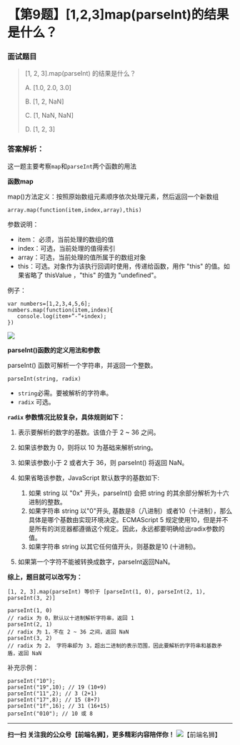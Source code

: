 # 【第9题】[1,2,3]map(parseInt)的结果是什么？

### 面试题目

> [1, 2, 3].map(parseInt) 的结果是什么？
>
> A. [1.0, 2.0, 3.0]
>
> B. [1, 2, NaN]
>
> C. [1, NaN, NaN]
>
> D. [1, 2, 3]

### 答案解析：

这一题主要考察`map`和`parseInt`两个函数的用法

**函数map**

map()方法定义：按照原始数组元素顺序依次处理元素，然后返回一个新数组

```
array.map(function(item,index,array),this)
```
参数说明：

- item： 必须，当前处理的数组的值
- index：可选，当前处理的值得索引
- array：可选，当前处理的值所属于的数组对象
- this：可选。对象作为该执行回调时使用，传递给函数，用作 "this" 的值。如果省略了 thisValue ，"this" 的值为 "undefined"。

例子：
```
var numbers=[1,2,3,4,5,6];
numbers.map(function(item,index){
   console.log(item+”-”+index);
})
```

![](https://img-blog.csdn.net/20180808111038974?watermark/2/text/aHR0cHM6Ly9ibG9nLmNzZG4ubmV0L3dpbGxhcmRfY3Vp/font/5a6L5L2T/fontsize/400/fill/I0JBQkFCMA==/dissolve/70)

**parseInt()函数的定义用法和参数**

parseInt() 函数可解析一个字符串，并返回一个整数。
```
parseInt(string, radix)
```

- `string`必需。要被解析的字符串。
- `radix` 可选。

**`radix` 参数情况比较复杂，具体规则如下：**
          
1. 表示要解析的数字的基数。该值介于 2 ~ 36 之间。

2. 如果该参数为 0，则将以 10 为基础来解析string。
          
3. 如果该参数小于 2 或者大于 36，则 parseInt() 将返回 NaN。
4. 如果省略该参数，JavaScript 默认数字的基数如下:
    1. 如果 string 以 "0x" 开头，parseInt() 会把 string 的其余部分解析为十六进制的整数。
    2. 如果字符串 string 以"0"开头, 基数是8（八进制）或者10（十进制），那么具体是哪个基数由实现环境决定。ECMAScript 5 规定使用10，但是并不是所有的浏览器都遵循这个规定。因此，永远都要明确给出radix参数的值。
    3. 如果字符串 string 以其它任何值开头，则基数是10 (十进制)。
5. 如果第一个字符不能被转换成数字，parseInt返回NaN。

**综上，题目就可以改写为：**
```
[1, 2, 3].map(parseInt) 等价于 [parseInt(1, 0), parseInt(2, 1), parseInt(3, 2)]

parseInt(1, 0)
// radix 为 0，默认以十进制解析字符串，返回 1
parseInt(2, 1)
// radix 为 1，不在 2 ~ 36 之间，返回 NaN
parseInt(3, 2)
// radix 为 2， 字符串却为 3，超出二进制的表示范围，因此要解析的字符串和基数矛盾，返回 NaN
```

补充示例：
```
parseInt("10");
parseInt("19",10); // 19 (10+9)
parseInt("11",2); // 3 (2+1)
parseInt("17",8); // 15 (8+7)
parseInt("1f",16); // 31 (16+15)
parseInt("010"); // 10 或 8
```

***
 **扫一扫 关注我的公众号【前端名狮】，更多精彩内容陪伴你！**
![【前端名狮】](/7.png)
